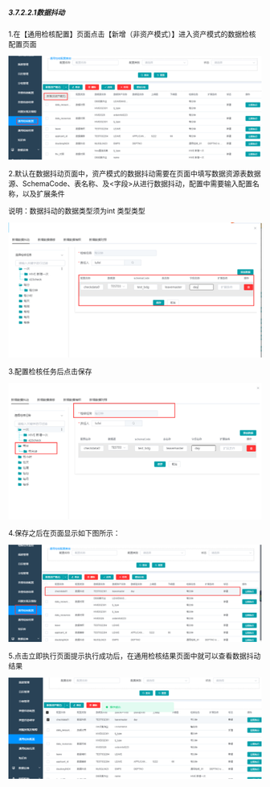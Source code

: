 ##### 3.7.2.2.1数据抖动

 1.在【通用检核配置】页面点击【新增（非资产模式）】进入资产模式的数据检核配置页面

![image-20210426110601605](4.1.2.2.1%E6%95%B0%E6%8D%AE%E6%8A%96%E5%8A%A8.assets/image-20210426110601605.png)

2.默认在数据抖动页面中，资产模式的数据抖动需要在页面中填写数据资源表数据源、SchemaCode、表名称、及<字段>从进行数据抖动，配置中需要输入配置名称，以及扩展条件

说明：数据抖动的数据类型须为int 类型类型

![image-20210426110823492](4.1.2.2.1%E6%95%B0%E6%8D%AE%E6%8A%96%E5%8A%A8.assets/image-20210426110823492.png)

3.配置检核任务后点击保存

![image-20210426111022545](4.1.2.2.1%E6%95%B0%E6%8D%AE%E6%8A%96%E5%8A%A8.assets/image-20210426111022545.png)

4.保存之后在页面显示如下图所示：

![image-20210426111105380](4.1.2.2.1%E6%95%B0%E6%8D%AE%E6%8A%96%E5%8A%A8.assets/image-20210426111105380.png)

5.点击立即执行页面提示执行成功后，在通用检核结果页面中就可以查看数据抖动结果

![image-20210426111138117](4.1.2.2.1%E6%95%B0%E6%8D%AE%E6%8A%96%E5%8A%A8.assets/image-20210426111138117.png)

